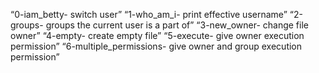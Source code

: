 “0-iam_betty- switch user”
“1-who_am_i- print effective username”
“2-groups- groups the current user is a part of”
“3-new_owner- change file owner”
“4-empty- create empty file”
“5-execute- give owner execution permission”
“6-multiple_permissions- give owner and group execution permission”
